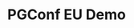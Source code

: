 ---
title: PGConf EU Demo
emoji: 🐘
colorFrom: "#F34B7D"
colorTo: "#FF6C11"
sdk: gradio
sdk_version: 4.44.1
app_file: app.py
pinned: false
---